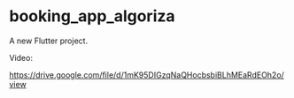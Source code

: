 # booking_app_algoriza

A new Flutter project.

Video:

https://drive.google.com/file/d/1mK95DIGzqNaQHocbsbiBLhMEaRdEOh2o/view
